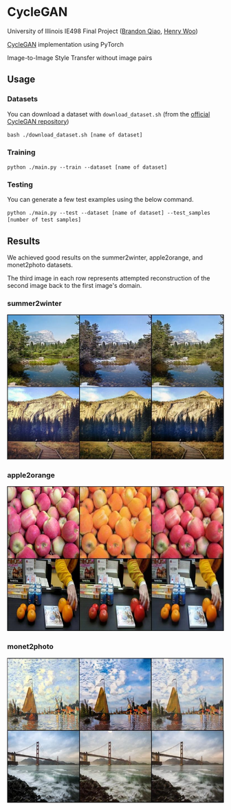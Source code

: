 # CycleGAN
University of Illinois IE498 Final Project ([Brandon Qiao](https://github.com/bqia0), [Henry Woo](https://github.com/HenryCWoo))

[CycleGAN](https://junyanz.github.io/CycleGAN/) implementation using PyTorch

Image-to-Image Style Transfer without image pairs

## Usage


### Datasets
You can download a dataset with `download_dataset.sh` (from the [official CycleGAN repository](https://github.com/junyanz/pytorch-CycleGAN-and-pix2pix))
```
bash ./download_dataset.sh [name of dataset]
```

### Training
```
python ./main.py --train --dataset [name of dataset]
```

### Testing
You can generate a few test examples using the below command.
```
python ./main.py --test --dataset [name of dataset] --test_samples [number of test samples]
```

## Results

We achieved good results on the summer2winter, apple2orange, and monet2photo datasets.


The third image in each row represents attempted reconstruction of the second image back to the first image's domain.
### summer2winter
![](media/summer2winter.jpg)

### apple2orange
![](media/apple2orange.jpg)

### monet2photo
![](media/monet2photo.jpg)